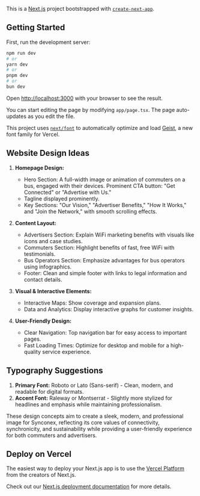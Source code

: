 This is a [Next.js](https://nextjs.org) project bootstrapped with [`create-next-app`](https://nextjs.org/docs/app/api-reference/cli/create-next-app).

## Getting Started

First, run the development server:

```bash
npm run dev
# or
yarn dev
# or
pnpm dev
# or
bun dev
```

Open [http://localhost:3000](http://localhost:3000) with your browser to see the result.

You can start editing the page by modifying `app/page.tsx`. The page auto-updates as you edit the file.

This project uses [`next/font`](https://nextjs.org/docs/app/building-your-application/optimizing/fonts) to automatically optimize and load [Geist](https://vercel.com/font), a new font family for Vercel.

## Website Design Ideas

1. **Homepage Design:**
   - Hero Section: A full-width image or animation of commuters on a bus, engaged with their devices. Prominent CTA button: "Get Connected" or "Advertise with Us."
   - Tagline displayed prominently.
   - Key Sections: "Our Vision," "Advertiser Benefits," "How It Works," and "Join the Network," with smooth scrolling effects.

2. **Content Layout:**
   - Advertisers Section: Explain WiFi marketing benefits with visuals like icons and case studies.
   - Commuters Section: Highlight benefits of fast, free WiFi with testimonials.
   - Bus Operators Section: Emphasize advantages for bus operators using infographics.
   - Footer: Clean and simple footer with links to legal information and contact details.

3. **Visual & Interactive Elements:**
   - Interactive Maps: Show coverage and expansion plans.
   - Data and Analytics: Display interactive graphs for customer insights.

4. **User-Friendly Design:**
   - Clear Navigation: Top navigation bar for easy access to important pages.
   - Fast Loading Times: Optimize for desktop and mobile for a high-quality service experience.

## Typography Suggestions

1. **Primary Font:** Roboto or Lato (Sans-serif) - Clean, modern, and readable for digital formats.
2. **Accent Font:** Raleway or Montserrat - Slightly more stylized for headlines and emphasis while maintaining professionalism.

These design concepts aim to create a sleek, modern, and professional image for Synconex, reflecting its core values of connectivity, synchronicity, and sustainability while providing a user-friendly experience for both commuters and advertisers.

## Deploy on Vercel

The easiest way to deploy your Next.js app is to use the [Vercel Platform](https://vercel.com/new?utm_medium=default-template&filter=next.js&utm_source=create-next-app&utm_campaign=create-next-app-readme) from the creators of Next.js.

Check out our [Next.js deployment documentation](https://nextjs.org/docs/app/building-your-application/deploying) for more details.
